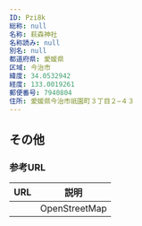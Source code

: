 ```yaml
---
ID: Pzi8k
総称: null
名称: 萩森神社
名称読み: null
別名: null
都道府県: 愛媛県
区域: 今治市
緯度: 34.0532942
経度: 133.0019261
郵便番号: 7940804
住所: 愛媛県今治市祇園町３丁目２−４３
---
```


## その他

### 参考URL

| URL | 説明          |
| --- | ------------- |
|     | OpenStreetMap |

